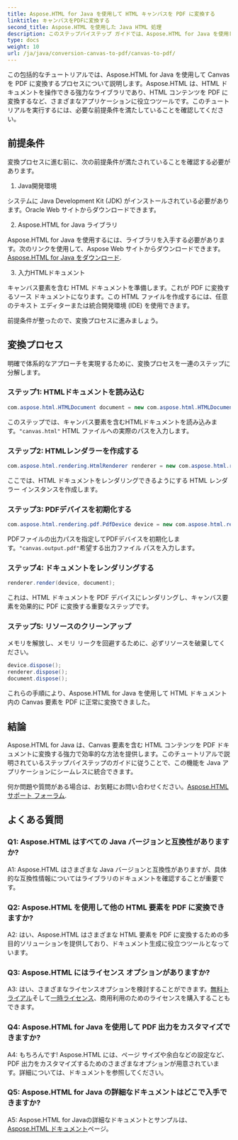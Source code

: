 ```yaml
---
title: Aspose.HTML for Java を使用して HTML キャンバスを PDF に変換する
linktitle: キャンバスをPDFに変換する
second_title: Aspose.HTML を使用した Java HTML 処理
description: このステップバイステップ ガイドでは、Aspose.HTML for Java を使用して HTML Canvas を PDF に変換する方法を説明します。
type: docs
weight: 10
url: /ja/java/conversion-canvas-to-pdf/canvas-to-pdf/
---
```

この包括的なチュートリアルでは、Aspose.HTML for Java を使用して Canvas を PDF に変換するプロセスについて説明します。Aspose.HTML は、HTML ドキュメントを操作できる強力なライブラリであり、HTML コンテンツを PDF に変換するなど、さまざまなアプリケーションに役立つツールです。このチュートリアルを実行するには、必要な前提条件を満たしていることを確認してください。

## 前提条件

変換プロセスに進む前に、次の前提条件が満たされていることを確認する必要があります。

1. Java開発環境

システムに Java Development Kit (JDK) がインストールされている必要があります。Oracle Web サイトからダウンロードできます。

2. Aspose.HTML for Java ライブラリ

Aspose.HTML for Java を使用するには、ライブラリを入手する必要があります。次のリンクを使用して、Aspose Web サイトからダウンロードできます。[Aspose.HTML for Java をダウンロード](https://releases.aspose.com/html/java/).

3. 入力HTMLドキュメント

キャンバス要素を含む HTML ドキュメントを準備します。これが PDF に変換するソース ドキュメントになります。この HTML ファイルを作成するには、任意のテキスト エディターまたは統合開発環境 (IDE) を使用できます。

前提条件が整ったので、変換プロセスに進みましょう。

## 変換プロセス

明確で体系的なアプローチを実現するために、変換プロセスを一連のステップに分解します。

### ステップ1: HTMLドキュメントを読み込む

```java
com.aspose.html.HTMLDocument document = new com.aspose.html.HTMLDocument(Resources.input("canvas.html"));
```

このステップでは、キャンバス要素を含むHTMLドキュメントを読み込みます。`"canvas.html"` HTML ファイルへの実際のパスを入力します。

### ステップ2: HTMLレンダラーを作成する

```java
com.aspose.html.rendering.HtmlRenderer renderer = new com.aspose.html.rendering.HtmlRenderer();
```

ここでは、HTML ドキュメントをレンダリングできるようにする HTML レンダラー インスタンスを作成します。

### ステップ3: PDFデバイスを初期化する

```java
com.aspose.html.rendering.pdf.PdfDevice device = new com.aspose.html.rendering.pdf.PdfDevice(Resources.output("canvas.output.pdf"));
```

PDFファイルの出力パスを指定してPDFデバイスを初期化します。`"canvas.output.pdf"`希望する出力ファイル パスを入力します。

### ステップ4: ドキュメントをレンダリングする

```java
renderer.render(device, document);
```

これは、HTML ドキュメントを PDF デバイスにレンダリングし、キャンバス要素を効果的に PDF に変換する重要なステップです。

### ステップ5: リソースのクリーンアップ

メモリを解放し、メモリ リークを回避するために、必ずリソースを破棄してください。

```java
device.dispose();
renderer.dispose();
document.dispose();
```

これらの手順により、Aspose.HTML for Java を使用して HTML ドキュメント内の Canvas 要素を PDF に正常に変換できました。

## 結論

Aspose.HTML for Java は、Canvas 要素を含む HTML コンテンツを PDF ドキュメントに変換する強力で効率的な方法を提供します。このチュートリアルで説明されているステップバイステップのガイドに従うことで、この機能を Java アプリケーションにシームレスに統合できます。

何か問題や質問がある場合は、お気軽にお問い合わせください。[Aspose.HTML サポート フォーラム](https://forum.aspose.com/).

## よくある質問

### Q1: Aspose.HTML はすべての Java バージョンと互換性がありますか?

A1: Aspose.HTML はさまざまな Java バージョンと互換性がありますが、具体的な互換性情報についてはライブラリのドキュメントを確認することが重要です。

### Q2: Aspose.HTML を使用して他の HTML 要素を PDF に変換できますか?

A2: はい、Aspose.HTML はさまざまな HTML 要素を PDF に変換するための多目的ソリューションを提供しており、ドキュメント生成に役立つツールとなっています。

### Q3: Aspose.HTML にはライセンス オプションがありますか?

 A3: はい、さまざまなライセンスオプションを検討することができます。[無料トライアル](https://releases.aspose.com/)そして[一時ライセンス](https://purchase.aspose.com/temporary-license/)、商用利用のためのライセンスを購入することもできます。

### Q4: Aspose.HTML for Java を使用して PDF 出力をカスタマイズできますか?

A4: もちろんです! Aspose.HTML には、ページ サイズや余白などの設定など、PDF 出力をカスタマイズするためのさまざまなオプションが用意されています。詳細については、ドキュメントを参照してください。

### Q5: Aspose.HTML for Java の詳細なドキュメントはどこで入手できますか?

 A5: Aspose.HTML for Javaの詳細なドキュメントとサンプルは、[Aspose.HTML ドキュメント](https://reference.aspose.com/html/java/)ページ。